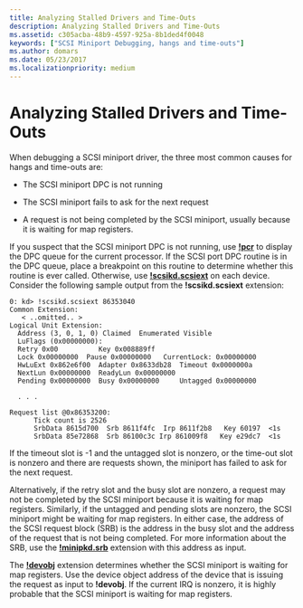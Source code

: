 ```yaml
---
title: Analyzing Stalled Drivers and Time-Outs
description: Analyzing Stalled Drivers and Time-Outs
ms.assetid: c305acba-48b9-4597-925a-8b1ded4f0048
keywords: ["SCSI Miniport Debugging, hangs and time-outs"]
ms.author: domars
ms.date: 05/23/2017
ms.localizationpriority: medium
---
```


# Analyzing Stalled Drivers and Time-Outs


When debugging a SCSI miniport driver, the three most common causes for hangs and time-outs are:

-   The SCSI miniport DPC is not running

-   The SCSI miniport fails to ask for the next request

-   A request is not being completed by the SCSI miniport, usually because it is waiting for map registers.

If you suspect that the SCSI miniport DPC is not running, use [**!pcr**](-pcr.md) to display the DPC queue for the current processor. If the SCSI port DPC routine is in the DPC queue, place a breakpoint on this routine to determine whether this routine is ever called. Otherwise, use [**!scsikd.scsiext**](-scsikd-scsiext.md) on each device. Consider the following sample output from the **!scsikd.scsiext** extension:

```dbgcmd
0: kd> !scsikd.scsiext 86353040 
Common Extension:
   < ..omitted.. >
Logical Unit Extension:
  Address (3, 0, 1, 0) Claimed  Enumerated Visible
  LuFlags (0x00000000):
  Retry 0x00          Key 0x008889ff
  Lock 0x00000000  Pause 0x00000000   CurrentLock: 0x00000000
  HwLuExt 0x862e6f00  Adapter 0x8633db28  Timeout 0x0000000a
  NextLun 0x00000000  ReadyLun 0x00000000
  Pending 0x00000000  Busy 0x00000000     Untagged 0x00000000
 
  . . .  
 
Request list @0x86353200:
      Tick count is 2526
      SrbData 8615d700  Srb 8611f4fc  Irp 8611f2b8   Key 60197  <1s
      SrbData 85e72868  Srb 86100c3c Irp 861009f8   Key e29dc7  <1s 
```

If the timeout slot is -1 and the untagged slot is nonzero, or the time-out slot is nonzero and there are requests shown, the miniport has failed to ask for the next request.

Alternatively, if the retry slot and the busy slot are nonzero, a request may not be completed by the SCSI miniport because it is waiting for map registers. Similarly, if the untagged and pending slots are nonzero, the SCSI miniport might be waiting for map registers. In either case, the address of the SCSI request block (SRB) is the address in the busy slot and the address of the request that is not being completed. For more information about the SRB, use the [**!minipkd.srb**](-minipkd-srb.md) extension with this address as input.

The [**!devobj**](-devobj.md) extension determines whether the SCSI miniport is waiting for map registers. Use the device object address of the device that is issuing the request as input to **!devobj**. If the current IRQ is nonzero, it is highly probable that the SCSI miniport is waiting for map registers.

 

 





